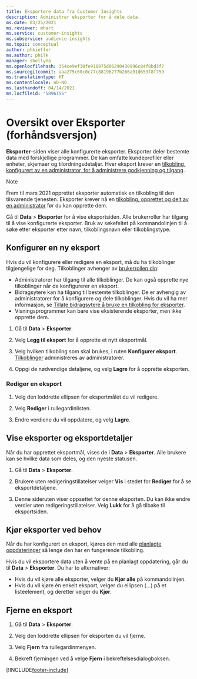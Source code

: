 ```yaml
---
title: Eksportere data fra Customer Insights
description: Administrer eksporter for å dele data.
ms.date: 03/25/2021
ms.reviewer: mhart
ms.service: customer-insights
ms.subservice: audience-insights
ms.topic: conceptual
author: phkieffer
ms.author: philk
manager: shellyha
ms.openlocfilehash: 354ce9ef30fe918975d06290430996c84f8bd3f7
ms.sourcegitcommit: aaa275c60c0c77c88196277b266a91d653f8f759
ms.translationtype: HT
ms.contentlocale: nb-NO
ms.lasthandoff: 04/14/2021
ms.locfileid: "5896155"
---
```

# <a name="exports-preview-overview"></a>Oversikt over Eksporter (forhåndsversjon)

**Eksporter**-siden viser alle konfigurerte eksporter. Eksporter deler bestemte data med forskjellige programmer. De kan omfatte kundeprofiler eller enheter, skjemaer og tilordningsdetaljer. Hver eksport krever en [tilkobling, konfigurert av en administrator, for å administrere godkjenning og tilgang](connections.md).

> [!NOTE]
> Frem til mars 2021 opprettet eksporter automatisk en tilkobling til den tilsvarende tjenesten. Eksporter krever nå en [tilkobling, opprettet og delt av en administrator](connections.md) før du kan opprette dem.

Gå til **Data** > **Eksporter** for å vise eksportsiden. Alle brukerroller har tilgang til å vise konfigurerte eksporter. Bruk av søkefeltet på kommandolinjen til å søke etter eksporter etter navn, tilkoblingsnavn eller tilkoblingstype.

## <a name="set-up-a-new-export"></a>Konfigurer en ny eksport

Hvis du vil konfigurere eller redigere en eksport, må du ha tilkoblinger tilgjengelige for deg. Tilkoblinger avhenger av [brukerrollen din](permissions.md):
- Administratorer har tilgang til alle tilkoblinger. De kan også opprette nye tilkoblinger når de konfigurerer en eksport.
- Bidragsytere kan ha tilgang til bestemte tilkoblinger. De er avhengig av administratorer for å konfigurere og dele tilkoblinger. Hvis du vil ha mer informasjon, se [Tillate bidragsytere å bruke en tilkobling for eksporter](connections.md#allow-contributors-to-use-a-connection-for-exports).
- Visningsprogrammer kan bare vise eksisterende eksporter, men ikke opprette dem.

1. Gå til **Data** > **Eksporter**.

1. Velg **Legg til eksport** for å opprette et nytt eksportmål.

1. Velg hvilken tilkobling som skal brukes, i ruten **Konfigurer eksport**. [Tilkoblinger](connections.md) administreres av administratorer. 

1. Oppgi de nødvendige detaljene, og velg **Lagre** for å opprette eksporten.

### <a name="edit-an-export"></a>Rediger en eksport

1. Velg den loddrette ellipsen for eksportmålet du vil redigere.

1. Velg **Rediger** i rullegardinlisten.

1. Endre verdiene du vil oppdatere, og velg **Lagre**.

## <a name="view-exports-and-export-details"></a>Vise eksporter og eksportdetaljer

Når du har opprettet eksportmål, vises de i **Data** > **Eksporter**. Alle brukere kan se hvilke data som deles, og den nyeste statusen.

1. Gå til **Data** > **Eksporter**.

1. Brukere uten redigeringstillatelser velger **Vis** i stedet for **Rediger** for å se eksportdetaljene.

1. Denne sideruten viser oppsettet for denne eksporten. Du kan ikke endre verdier uten redigeringstillatelser. Velg **Lukk** for å gå tilbake til eksportsiden.

## <a name="run-exports-on-demand"></a>Kjør eksporter ved behov

Når du har konfigurert en eksport, kjøres den med alle [planlagte oppdateringer](system.md#schedule-tab) så lenge den har en fungerende tilkobling.

Hvis du vil eksportere data uten å vente på en planlagt oppdatering, går du til **Data** > **Eksporter**. Du har to alternativer:

- Hvis du vil kjøre alle eksporter, velger du **Kjør alle** på kommandolinjen. 
- Hvis du vil kjøre én enkelt eksport, velger du ellipsen (...) på et listeelement, og deretter velger du **Kjør**.

## <a name="remove-an-export"></a>Fjerne en eksport

1. Gå til **Data** > **Eksporter**.

1. Velg den loddrette ellipsen for eksporten du vil fjerne.

1. Velg **Fjern** fra rullegardinmenyen.

1. Bekreft fjerningen ved å velge **Fjern** i bekreftelsesdialogboksen.


[!INCLUDE[footer-include](../includes/footer-banner.md)]
